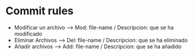 # Commit rules

- Modificar un archivo --> Mod: file-name / Descripcion: que se ha modificado
- Eliminar Archivos --> Del: file-name / Descripcion: que se ha eliminado
- Añadir archivos --> Add: file-name / Descripcion: que se ha añadido